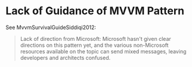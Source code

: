 # Lack of Guidance of MVVM Pattern

See MvvmSurvivalGuideSiddiqi2012:
> Lack of direction from Microsoft: Microsoft hasn't given clear directions on this pattern yet, and the various non-Microsoft resources available on the topic can send mixed messages, leaving developers and architects confused.

